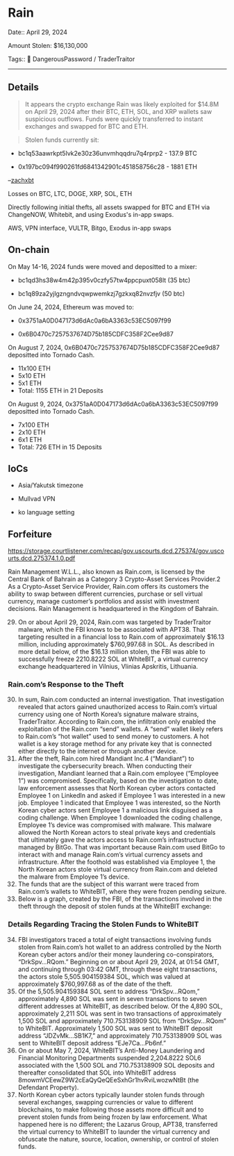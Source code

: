 # Rain 

Date:: April 29, 2024

Amount Stolen: $16,130,000

Tags:: 🔐 DangerousPassword / TraderTraitor

---

## Details

> It appears the crypto exchange Rain was likely exploited for $14.8M on April 29, 2024 after their BTC, ETH, SOL, and XRP wallets saw suspicious outflows. Funds were quickly transferred to instant exchanges and swapped for BTC and ETH.

> Stolen funds currently sit:

- bc1q53aawrkpt5lvk2e30z36unvmhqqdru7q4rprp2 - 137.9 BTC 

- 0x197bc094f990261fd6841342901c451858756c28 - 1881 ETH

–[zachxbt](https://t.me/investigations/122)


Losses on BTC, LTC, DOGE, XRP, SOL, ETH

Directly following initial thefts, all assets swapped for BTC and ETH via ChangeNOW, Whitebit, and using Exodus's in-app swaps.

AWS, VPN interface, VULTR, Bitgo, Exodus in-app swaps

## On-chain

On May 14-16, 2024 funds were moved and depositted to a mixer:

- bc1qd3hs38w4m42p395v0czfy57tw4ppcpuxt058lt (35 btc)

- bc1q89za2yjlgzngndvqwpwemkzj7gzkxq82nvzfjv (50 btc)


On June 24, 2024, Ethereum was moved to:

- 0x3751aA0D047173d6dAc0a6bA3363c53EC5097f99

- 0x6B0470c7257537674D75b185CDFC358F2Cee9d87



On August 7, 2024, 0x6B0470c7257537674D75b185CDFC358F2Cee9d87 depositted into Tornado Cash.

- 11x100 ETH
- 5x10 ETH
- 5x1 ETH
- Total: 1155 ETH in 21 Deposits



On August 9, 2024, 0x3751aA0D047173d6dAc0a6bA3363c53EC5097f99 depositted into Tornado Cash.

- 7x100 ETH
- 2x10 ETH
- 6x1 ETH
- Total: 726 ETH in 15 Deposits



## IoCs


- Asia/Yakutsk timezone

- Mullvad VPN

- ko language setting


## Forfeiture

https://storage.courtlistener.com/recap/gov.uscourts.dcd.275374/gov.uscourts.dcd.275374.1.0.pdf

Rain Management W.L.L., also known as Rain.com, is licensed by the Central Bank of Bahrain as a Category 3 Crypto-Asset Services Provider.2 As a Crypto-Asset Service Provider, Rain.com offers its customers the ability to swap between different currencies, purchase or sell virtual currency, manage customer’s portfolios and assist with investment decisions. Rain Management is headquartered in the Kingdom of Bahrain.

29. On or about April 29, 2024, Rain.com was targeted by TraderTraitor malware, which the FBI knows to be associated with APT38. That targeting resulted in a financial loss to Rain.com of approximately $16.13 million, including approximately $760,997.68 in SOL.
As described in more detail below, of the $16.13 million stolen, the FBI was able to successfully freeze 2210.8222 SOL at WhiteBIT, a virtual currency exchange headquartered in Vilnius, Vlinias Apskritis, Lithuania.

### Rain.com’s Response to the Theft

30. In sum, Rain.com conducted an internal investigation. That investigation revealed that actors gained unauthorized access to Rain.com’s virtual currency using one of North Korea’s signature malware strains, TraderTraitor. According to Rain.com, the infiltration only enabled the exploitation of the Rain.com “send” wallets. A “send” wallet likely refers to Rain.com’s “hot wallet” used to send money to customers. A hot wallet is a key storage method for any private key that is connected either directly to the internet or through another device.
31. After the theft, Rain.com hired Mandiant Inc.4 (“Mandiant”) to investigate the cybersecurity breach. When conducting their investigation, Mandiant learned that a Rain.com employee (“Employee 1”) was compromised. Specifically, based on the investigation to date, law enforcement assesses that North Korean cyber actors contacted Employee 1 on LinkedIn and asked if Employee 1 was interested in a new job. Employee 1 indicated that Employee 1 was interested, so the North Korean cyber actors sent Employee 1 a malicious link disguised as a coding challenge. When Employee 1 downloaded the coding challenge, Employee 1’s device was compromised with malware. This malware allowed the North Korean actors to steal private keys and credentials that ultimately gave the actors access to Rain.com’s infrastructure managed by BitGo. That was important because Rain.com used BitGo to interact with and manage Rain.com’s virtual currency assets and infrastructure. After the foothold was established via Employee 1, the North Korean actors stole virtual currency from Rain.com and deleted the malware from Employee 1’s device.
32. The funds that are the subject of this warrant were traced from Rain.com’s wallets to WhiteBIT, where they were frozen pending seizure.
33. Below is a graph, created by the FBI, of the transactions involved in the theft through the deposit of stolen funds at the WhiteBIT exchange:

### Details Regarding Tracing the Stolen Funds to WhiteBIT
34. FBI investigators traced a total of eight transactions involving funds stolen from Rain.com’s hot wallet to an address controlled by the North Korean cyber actors and/or their money laundering co-conspirators, “DrkSpv…RQom.” Beginning on or about April 29, 2024, at 01:54 GMT, and continuing through 03:42 GMT, through these eight transactions, the actors stole 5,505.904159384 SOL, which was valued at approximately $760,997.68 as of the date of the theft.
35. Of the 5,505.904159384 SOL sent to address “DrkSpv…RQom,” approximately 4,890 SOL was sent in seven transactions to seven different addresses at WhiteBIT, as described below. Of the 4,890 SOL, approximately 2,211 SOL was sent in two transactions of approximately 1,500 SOL and approximately 710.753138909 SOL from “DrkSpv…RQom” to WhiteBIT. Approximately 1,500 SOL was sent to WhiteBIT deposit address “JDZvMk…SB1K7,” and approximately 710.753138909 SOL was sent to WhiteBIT deposit address “EJe7Ca…Pb6nf.” 
36. On or about May 7, 2024, WhiteBIT’s Anti-Money Laundering and Financial Monitoring Departments suspended 2,204.8222 SOL6 associated with the 1,500 SOL and 710.753138909 SOL deposits and thereafter consolidated that SOL into WhiteBIT address 8mowmVCEewZ9W2cEaQyQeQEeSxhGr1hvRviLwozwNtBt (the Defendant Property).
37. North Korean cyber actors typically launder stolen funds through several exchanges, swapping currencies or value to different blockchains, to make following those assets more difficult and to prevent stolen funds from being frozen by law enforcement. What happened here is no different; the Lazarus Group, APT38, transferred the virtual currency to WhiteBIT to launder the virtual currency and obfuscate the nature, source, location, ownership, or control of stolen funds.